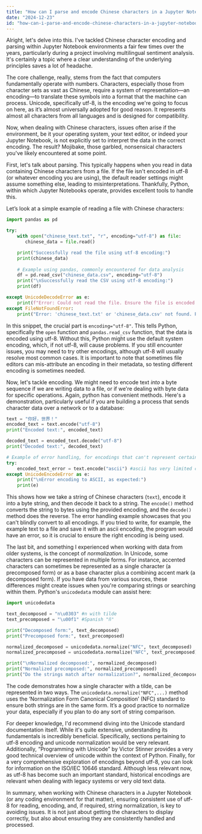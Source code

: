 ```yaml
---
title: "How can I parse and encode Chinese characters in a Jupyter Notebook?"
date: "2024-12-23"
id: "how-can-i-parse-and-encode-chinese-characters-in-a-jupyter-notebook"
---
```


Alright, let's delve into this. I've tackled Chinese character encoding and parsing within Jupyter Notebook environments a fair few times over the years, particularly during a project involving multilingual sentiment analysis. It's certainly a topic where a clear understanding of the underlying principles saves a lot of headache.

The core challenge, really, stems from the fact that computers fundamentally operate with numbers. Characters, especially those from character sets as vast as Chinese, require a system of representation—an encoding—to translate these symbols into a format that the machine can process. Unicode, specifically utf-8, is the encoding we're going to focus on here, as it’s almost universally adopted for good reason. It represents almost all characters from all languages and is designed for compatibility.

Now, when dealing with Chinese characters, issues often arise if the environment, be it your operating system, your text editor, or indeed your Jupyter Notebook, is not explicitly set to interpret the data in the correct encoding. The result? Mojibake, those garbled, nonsensical characters you've likely encountered at some point.

First, let's talk about parsing. This typically happens when you read in data containing Chinese characters from a file. If the file isn't encoded in utf-8 (or whatever encoding you are using), the default reader settings might assume something else, leading to misinterpretations. Thankfully, Python, within which Jupyter Notebooks operate, provides excellent tools to handle this.

Let’s look at a simple example of reading a file with Chinese characters:

```python
import pandas as pd

try:
    with open("chinese_text.txt", "r", encoding="utf-8") as file:
       chinese_data = file.read()

    print("Successfully read the file using utf-8 encoding:")
    print(chinese_data)
    
    # Example using pandas, commonly encountered for data analysis
    df = pd.read_csv("chinese_data.csv", encoding="utf-8")
    print("\nSuccessfully read the CSV using utf-8 encoding:")
    print(df)

except UnicodeDecodeError as e:
    print(f"Error: Could not read the file. Ensure the file is encoded in UTF-8 or specify the correct encoding. Error details: {e}")
except FileNotFoundError:
    print("Error: 'chinese_text.txt' or 'chinese_data.csv' not found. Please make sure they are in your working directory.")
```

In this snippet, the crucial part is `encoding="utf-8"`. This tells Python, specifically the `open` function and `pandas.read_csv` function, that the data is encoded using utf-8. Without this, Python might use the default system encoding, which, if not utf-8, will cause problems. If you still encounter issues, you may need to try other encodings, although utf-8 will usually resolve most common cases. It is important to note that sometimes file editors can mis-attribute an encoding in their metadata, so testing different encoding is sometimes needed.

Now, let's tackle encoding. We might need to encode text *into* a byte sequence if we are writing data to a file, or if we're dealing with byte data for specific operations. Again, python has convenient methods. Here's a demonstration, particularly useful if you are building a process that sends character data over a network or to a database:

```python
text = "你好，世界！"
encoded_text = text.encode("utf-8")
print("Encoded text:", encoded_text)

decoded_text = encoded_text.decode("utf-8")
print("Decoded text:", decoded_text)

# Example of error handling, for encodings that can't represent certain characters
try:
    encoded_text_error = text.encode("ascii") #ascii has very limited character sets
except UnicodeEncodeError as e:
    print("\nError encoding to ASCII, as expected:")
    print(e)
```

This shows how we take a string of Chinese characters (`text`), encode it into a byte string, and then decode it back to a string. The `encode()` method converts the string to bytes using the provided encoding, and the `decode()` method does the reverse. The error handling example showcases that you can't blindly convert to all encodings. If you tried to write, for example, the example text to a file and save it with an ascii encoding, the program would have an error, so it is crucial to ensure the right encoding is being used.

The last bit, and something I experienced when working with data from older systems, is the concept of *normalization*. In Unicode, some characters can be represented in multiple forms. For instance, accented characters can sometimes be represented as a single character (a precomposed form) or as a base character plus a combining accent mark (a decomposed form). If you have data from various sources, these differences might create issues when you're comparing strings or searching within them. Python's `unicodedata` module can assist here:

```python
import unicodedata

text_decomposed = "n\u0303" #n with tilde
text_precomposed = "\u00f1" #Spanish "ñ"

print("Decomposed form:", text_decomposed)
print("Precomposed form:", text_precomposed)

normalized_decomposed = unicodedata.normalize("NFC", text_decomposed)
normalized_precomposed = unicodedata.normalize("NFC", text_precomposed)

print("\nNormalized decomposed:", normalized_decomposed)
print("Normalized precomposed:", normalized_precomposed)
print("Do the strings match after normalization?", normalized_decomposed == normalized_precomposed)
```

The code demonstrates how a single character with a tilde, can be represented in two ways. The `unicodedata.normalize("NFC",...)` method uses the ‘Normalization Form Canonical Composition’ (NFC) standard to ensure both strings are in the same form. It’s a good practice to normalize your data, especially if you plan to do any sort of string comparison.

For deeper knowledge, I'd recommend diving into the Unicode standard documentation itself. While it's quite extensive, understanding its fundamentals is incredibly beneficial. Specifically, sections pertaining to utf-8 encoding and unicode normalization would be very relevant. Additionally, “Programming with Unicode” by Victor Stinner provides a very good technical overview of unicode within the context of Python. Finally, for a very comprehensive exploration of encodings beyond utf-8, you can look for information on the ISO/IEC 10646 standard. Although less relevant now, as utf-8 has become such an important standard, historical encodings are relevant when dealing with legacy systems or very old text data.

In summary, when working with Chinese characters in a Jupyter Notebook (or any coding environment for that matter), ensuring consistent use of utf-8 for reading, encoding, and, if required, string normalization, is key to avoiding issues. It is not just about getting the characters to display correctly, but also about ensuring they are consistently handled and processed.
